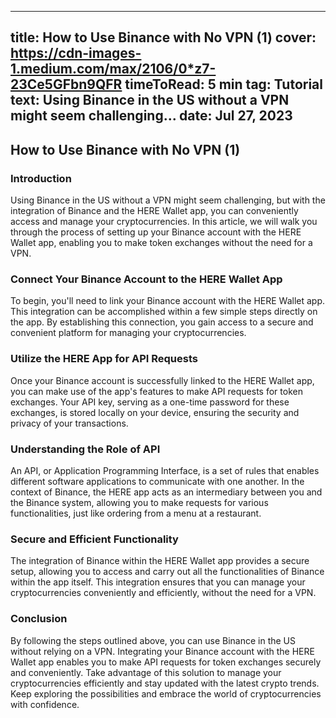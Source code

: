 -----
title: How to Use Binance with No VPN (1)
cover: https://cdn-images-1.medium.com/max/2106/0*z7-23Ce5GFbn9QFR
timeToRead: 5 min
tag: Tutorial
text: Using Binance in the US without a VPN might seem challenging...
date: Jul 27, 2023
-----


## How to Use Binance with No VPN (1)

### **Introduction**


Using Binance in the US without a VPN might seem challenging, but with the integration of Binance and the HERE Wallet app, you can conveniently access and manage your cryptocurrencies. In this article, we will walk you through the process of setting up your Binance account with the HERE Wallet app, enabling you to make token exchanges without the need for a VPN.


### **Connect Your Binance Account to the HERE Wallet App**


To begin, you'll need to link your Binance account with the HERE Wallet app. This integration can be accomplished within a few simple steps directly on the app. By establishing this connection, you gain access to a secure and convenient platform for managing your cryptocurrencies.


### **Utilize the HERE App for API Requests**


Once your Binance account is successfully linked to the HERE Wallet app, you can make use of the app's features to make API requests for token exchanges. Your API key, serving as a one-time password for these exchanges, is stored locally on your device, ensuring the security and privacy of your transactions.


### **Understanding the Role of API**


An API, or Application Programming Interface, is a set of rules that enables different software applications to communicate with one another. In the context of Binance, the HERE app acts as an intermediary between you and the Binance system, allowing you to make requests for various functionalities, just like ordering from a menu at a restaurant.


### **Secure and Efficient Functionality**


The integration of Binance within the HERE Wallet app provides a secure setup, allowing you to access and carry out all the functionalities of Binance within the app itself. This integration ensures that you can manage your cryptocurrencies conveniently and efficiently, without the need for a VPN.


### **Conclusion**


By following the steps outlined above, you can use Binance in the US without relying on a VPN. Integrating your Binance account with the HERE Wallet app enables you to make API requests for token exchanges securely and conveniently. Take advantage of this solution to manage your cryptocurrencies efficiently and stay updated with the latest crypto trends. Keep exploring the possibilities and embrace the world of cryptocurrencies with confidence.

